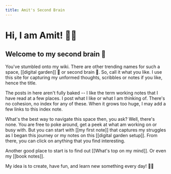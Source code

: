 ```yaml
---
title: Amit's Second Brain
---
```


# Hi, I am Amit! 👋🏽

## Welcome to my second brain 🌱

You've stumbled onto my wiki. There are other trending names for such a space, [[digital garden]] 🌱 or second brain 🧠. So, call it what you like. I use this site for capturing my unformed thoughts, scribbles or notes if you like, hence the title.

The posts in here aren't fully baked -- I like the term working notes that I have read at a few places. I post what I like or what I am thinking of. There's no cohesion, no index for any of these. When it grows too huge, I may add a few links to this index note.

What's the best way to navigate this space then, you ask? Well, there's none. You are free to poke around, get a peek at what am working on or busy with. But you can start with [[my first note]] that captures my struggles as I began this journey or my notes on this [[digital garden setup]]. From there, you can click on anything that you find interesting.

Another good place to start is to find out [[What's top on my mind]]. Or even my [[book notes]].

My idea is to create, have fun, and learn new something every day! ✌🏽